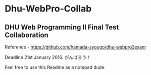 Dhu-WebPro-Collab
=================

DHU Web Programming II Final Test Collaboration
-----------------------------------------------------
Reference - https://github.com/hamada-syougo/dhu-webpro2exam



Deadline 21st January 2016.
がんばろう！

Feel free to use this Readme as a notepad dude.
